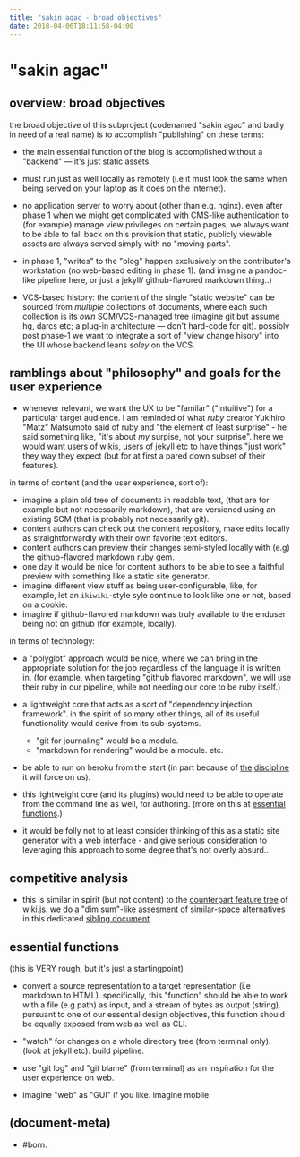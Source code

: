 ```yaml
---
title: "sakin agac - broad objectives"
date: 2018-04-06T18:11:58-04:00
---
```

# "sakin agac"

## overview: broad objectives

the broad objective of this subproject (codenamed "sakin agac" and badly
in need of a real name) is to accomplish "publishing" on these terms:

  - the main essential function of the blog is accomplished without a
    "backend" — it's just static assets.

  - must run just as well locally as remotely (i.e it must look the same
    when being served on your laptop as it does on the internet).

  - no application server to worry about (other than e.g. nginx).
    even after phase 1 when we might get complicated with CMS-like
    authentication to (for example) manage view privileges on certain
    pages, we always want to be able to fall back on this provision that
    static, publicly viewable assets are always served simply with no
    "moving parts".

  - in phase 1, "writes" to the "blog" happen exclusively on the
    contributor's workstation (no web-based editing in phase 1).
    (and imagine a pandoc-like pipeline here, or just a jekyll/
    github-flavored markdown thing..)

  - VCS-based history: the content of the single "static website" can be
    sourced from _multiple_ collections of documents, where each such
    collection is its _own_ SCM/VCS-managed tree (imagine git but assume
    hg, darcs etc; a plug-in architecture — don't hard-code for git).
    possibly post phase-1 we want to integrate a sort of "view change
    hisory" into the UI whose backend leans _soley_ on the VCS.




## ramblings about "philosophy" and goals for the user experience

  - whenever relevant, we want the UX to be "familar" ("intuitive") for
    a particular target audience. I am
    reminded of what _ruby_ creator Yukihiro "Matz" Matsumoto said of ruby
    and "the element of least surprise" - he said something like, "it's
    about _my_ surpise, not your surprise". here we would want users of
    wikis, users of jekyll etc to have things "just work" they way they
    expect (but for at first a pared down subset of their features).


in terms of content (and the user experience, sort of):

  - imagine a plain old tree of documents in readable text, (that are for
    example but not necessarily markdown), that are versioned using an
    existing SCM (that is probably not necessarily git).
  - content authors can check out the content repository, make edits
    locally as straightforwardly with their own favorite text editors.
  - content authors can preview their changes semi-styled locally with
    (e.g) the github-flavored markdown ruby gem.
  - one day it would be nice for content authors to be able to see a
    faithful preview with something like a static site generator.
  - imagine different view stuff as being user-configurable, like, for
    example, let an `ikiwiki`-style syle continue to look like one or
    not, based on a cookie.
  - imagine if github-flavored markdown was truly available to the
    enduser being not on github (for example, locally).


in terms of technology:

  - a "polyglot" approach would be nice, where we can bring in the
    appropriate solution for the job regardless of the language it is
    written in. (for example, when targeting "github flavored markdown",
    we will use their ruby in our pipeline, while not needing our core
    to be ruby itself.)

  - a lightweight core that acts as a sort of "dependency injection
    framework". in the spirit of so many other things, all of its
    useful functionality would derive from its sub-systems.
      - "git for journaling" would be a module.
      - "markdown for rendering" would be a module. etc.

  - be able to run on heroku from the start (in part because of
    [the][heroku5] [discipline][heroku3] it will force on us).

  - this lightweight core (and its plugins) would need to be able to
    operate from the command line as well, for authoring. (more on
    this at [essential functions](#essential-functions).)

  - it would be folly not to at least consider thinking of this as
    a static site generator with a web interface - and give serious
    consideration to leveraging this approach to some degree that's
    not overly absurd..




## competitive analysis

  - this is similar in spirit (but not content) to the
    [counterpart feature tree][wikijs2] of wiki.js.
    we do a "dim sum"-like assesment of similar-space alternatives
    in this dedicated [sibling document][sibling1].




## <a name='essential-functions'></a>essential functions

(this is VERY rough, but it's just a startingpoint)

  - convert a source representation to a target representation (i.e
    markdown to HTML). specifically, this "function" should be able to
    work with a file (e.g path) as input, and a stream of bytes as output
    (string). pursuant to one of our essential design objectives, this
    function should be equally exposed from web as well as CLI.

  - "watch" for changes on a whole directory tree (from terminal only).
    (look at jekyll etc). build pipeline.

  - use "git log" and "git blame" (from terminal) as an inspiration for
    the user experience on web.

  - imagine "web" as "GUI" if you like. imagine mobile.




[wikijs2]: https://github.com/Requarks/wiki
[heroku5]: https://devcenter.heroku.com/articles/architecting-apps
[heroku3]: https://12factor.net/
[sibling1]: 404-wiki-app-dim-sum.md




## (document-meta)

  - #born.
